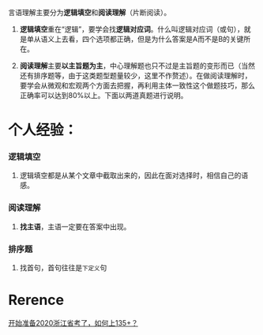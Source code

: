 言语理解主要分为**逻辑填空**和**阅读理解**（片断阅读）。

1. **逻辑填空**重在“逻辑”，要学会找**逻辑对应词**。什么叫逻辑对应词（或句），就是单从语义上去看，四个选项都正确，但是为什么答案是A而不是B的关键所在。

2. **阅读理解**主要**以主旨题为主**，中心理解题也只不过是主旨题的变形而已（当然还有排序题等，由于这类题型题量较少，这里不作赘述）。在做阅读理解时，要学会从微观和宏观两个方面去把握，再利用主体一致性这个做题技巧，那么正确率可以达到80%以上。下面以两道真题进行说明。



# 个人经验：

### 逻辑填空

1. 逻辑填空都是从某个文章中截取出来的，因此在面对选择时，相信自己的语感。

### 阅读理解

1. **找主语**，主语一定要在答案中出现。

### 排序题

1. 找首句，首句往往是`下定义`句

# Rerence

[开始准备2020浙江省考了，如何上135+？](https://www.zhihu.com/question/333439392/answer/921161580)